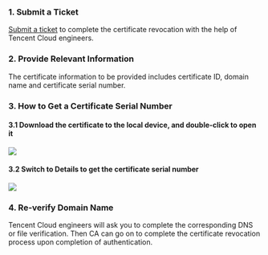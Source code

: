 ### 1. Submit a Ticket

[Submit a ticket](https://console.cloud.tencent.com/workorder/category) to complete the certificate revocation with the help of Tencent Cloud engineers.

### 2. Provide Relevant Information

The certificate information to be provided includes certificate ID, domain name and certificate serial number.

### 3. How to Get a Certificate Serial Number

#### 3.1 Download the certificate to the local device, and double-click to open it
![](https://mc.qcloudimg.com/static/img/c0e38aa02af80cb897e2ee3361296971/1.png)
#### 3.2 Switch to **Details** to get the certificate serial number
![](https://mc.qcloudimg.com/static/img/648022f9b6c7decc68c1a13460937afa/2.png)

### 4. Re-verify Domain Name
Tencent Cloud engineers will ask you to complete the corresponding DNS or file verification. Then CA can go on to complete the certificate revocation process upon completion of authentication.

